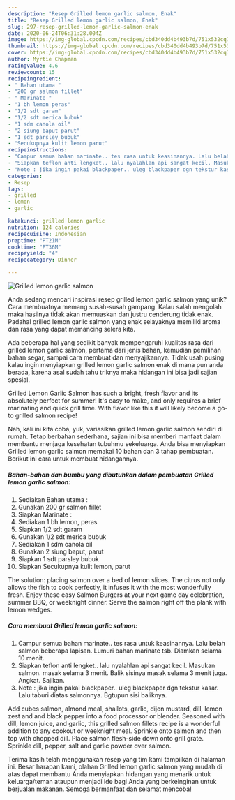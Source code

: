 ```yaml
---
description: "Resep Grilled lemon garlic salmon, Enak"
title: "Resep Grilled lemon garlic salmon, Enak"
slug: 297-resep-grilled-lemon-garlic-salmon-enak
date: 2020-06-24T06:31:28.004Z
image: https://img-global.cpcdn.com/recipes/cbd340dd4b493b7d/751x532cq70/grilled-lemon-garlic-salmon-foto-resep-utama.jpg
thumbnail: https://img-global.cpcdn.com/recipes/cbd340dd4b493b7d/751x532cq70/grilled-lemon-garlic-salmon-foto-resep-utama.jpg
cover: https://img-global.cpcdn.com/recipes/cbd340dd4b493b7d/751x532cq70/grilled-lemon-garlic-salmon-foto-resep-utama.jpg
author: Myrtie Chapman
ratingvalue: 4.6
reviewcount: 15
recipeingredient:
- " Bahan utama "
- "200 gr salmon fillet"
- " Marinate "
- "1 bh lemon peras"
- "1/2 sdt garam"
- "1/2 sdt merica bubuk"
- "1 sdm canola oil"
- "2 siung baput parut"
- "1 sdt parsley bubuk"
- "Secukupnya kulit lemon parut"
recipeinstructions:
- "Campur semua bahan marinate.. tes rasa untuk keasinannya. Lalu belah salmon beberapa lapisan. Lumuri bahan marinate tsb. Diamkan selama 10 menit."
- "Siapkan teflon anti lengket.. lalu nyalahlan api sangat kecil. Masukan salmon. masak selama 3 menit. Balik sisinya masak selama 3 menit juga. Angkat. Sajikan."
- "Note : jika ingin pakai blackpaper.. uleg blackpaper dgn tekstur kasar. Lalu taburi diatas salmonnya. Bgtupun sisi baliknya."
categories:
- Resep
tags:
- grilled
- lemon
- garlic

katakunci: grilled lemon garlic 
nutrition: 124 calories
recipecuisine: Indonesian
preptime: "PT21M"
cooktime: "PT36M"
recipeyield: "4"
recipecategory: Dinner

---
```



![Grilled lemon garlic salmon](https://img-global.cpcdn.com/recipes/cbd340dd4b493b7d/751x532cq70/grilled-lemon-garlic-salmon-foto-resep-utama.jpg)

Anda sedang mencari inspirasi resep grilled lemon garlic salmon yang unik? Cara membuatnya memang susah-susah gampang. Kalau salah mengolah maka hasilnya tidak akan memuaskan dan justru cenderung tidak enak. Padahal grilled lemon garlic salmon yang enak selayaknya memiliki aroma dan rasa yang dapat memancing selera kita.

Ada beberapa hal yang sedikit banyak mempengaruhi kualitas rasa dari grilled lemon garlic salmon, pertama dari jenis bahan, kemudian pemilihan bahan segar, sampai cara membuat dan menyajikannya. Tidak usah pusing kalau ingin menyiapkan grilled lemon garlic salmon enak di mana pun anda berada, karena asal sudah tahu triknya maka hidangan ini bisa jadi sajian spesial.

Grilled Lemon Garlic Salmon has such a bright, fresh flavor and its absolutely perfect for summer! It&#39;s easy to make, and only requires a brief marinating and quick grill time. With flavor like this it will likely become a go-to grilled salmon recipe!


Nah, kali ini kita coba, yuk, variasikan grilled lemon garlic salmon sendiri di rumah. Tetap berbahan sederhana, sajian ini bisa memberi manfaat dalam membantu menjaga kesehatan tubuhmu sekeluarga. Anda bisa menyiapkan Grilled lemon garlic salmon memakai 10 bahan dan 3 tahap pembuatan. Berikut ini cara untuk membuat hidangannya.

<!--inarticleads1-->

##### Bahan-bahan dan bumbu yang dibutuhkan dalam pembuatan Grilled lemon garlic salmon:

1. Sediakan  Bahan utama :
1. Gunakan 200 gr salmon fillet
1. Siapkan  Marinate :
1. Sediakan 1 bh lemon, peras
1. Siapkan 1/2 sdt garam
1. Gunakan 1/2 sdt merica bubuk
1. Sediakan 1 sdm canola oil
1. Gunakan 2 siung baput, parut
1. Siapkan 1 sdt parsley bubuk
1. Siapkan Secukupnya kulit lemon, parut


The solution: placing salmon over a bed of lemon slices. The citrus not only allows the fish to cook perfectly, it infuses it with the most wonderfully fresh. Enjoy these easy Salmon Burgers at your next game day celebration, summer BBQ, or weeknight dinner. Serve the salmon right off the plank with lemon wedges. 

<!--inarticleads2-->

##### Cara membuat Grilled lemon garlic salmon:

1. Campur semua bahan marinate.. tes rasa untuk keasinannya. Lalu belah salmon beberapa lapisan. Lumuri bahan marinate tsb. Diamkan selama 10 menit.
1. Siapkan teflon anti lengket.. lalu nyalahlan api sangat kecil. Masukan salmon. masak selama 3 menit. Balik sisinya masak selama 3 menit juga. Angkat. Sajikan.
1. Note : jika ingin pakai blackpaper.. uleg blackpaper dgn tekstur kasar. Lalu taburi diatas salmonnya. Bgtupun sisi baliknya.


Add cubes salmon, almond meal, shallots, garlic, dijon mustard, dill, lemon zest and and black pepper into a food processor or blender. Seasoned with dill, lemon juice, and garlic, this grilled salmon fillets recipe is a wonderful addition to any cookout or weeknight meal. Sprinkle onto salmon and then top with chopped dill. Place salmon flesh-side down onto grill grate. Sprinkle dill, pepper, salt and garlic powder over salmon. 

Terima kasih telah menggunakan resep yang tim kami tampilkan di halaman ini. Besar harapan kami, olahan Grilled lemon garlic salmon yang mudah di atas dapat membantu Anda menyiapkan hidangan yang menarik untuk keluarga/teman ataupun menjadi ide bagi Anda yang berkeinginan untuk berjualan makanan. Semoga bermanfaat dan selamat mencoba!
